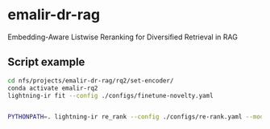 # emalir-dr-rag
Embedding-Aware Listwise Reranking for Diversified Retrieval in RAG 

## Script example
```bash
cd nfs/projects/emalir-dr-rag/rq2/set-encoder/
conda activate emalir-rq2
lightning-ir fit --config ./configs/finetune-novelty.yaml


PYTHONPATH=. lightning-ir re_rank --config ./configs/re-rank.yaml --model.model_name_or_path ./models/set-encoder-novelty/